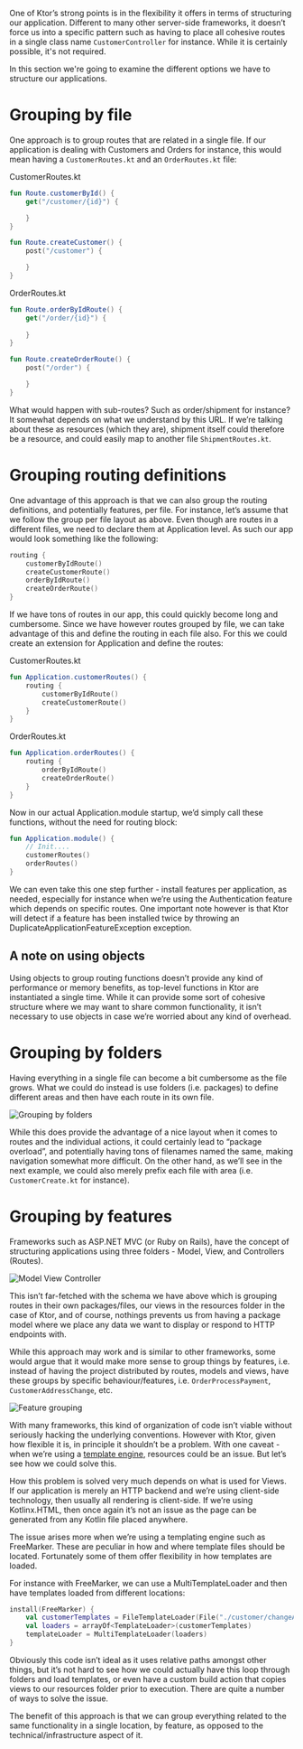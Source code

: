 [//]: # (title: Application Structure)

One of Ktor’s strong points is in the flexibility it offers in terms of structuring our application. Different to many other server-side frameworks, it doesn’t force us into a specific pattern such as having to place all cohesive routes in a single class name `CustomerController` for instance. While it is certainly possible, it's not required.

In this section we're going to examine the different options we have to structure our applications.

# Grouping by file

One approach is to group routes that are related in a single file. If our application is dealing with Customers and Orders for instance,
this would mean having a `CustomerRoutes.kt` and an `OrderRoutes.kt` file:



CustomerRoutes.kt

```kotlin
fun Route.customerById() {
    get("/customer/{id}") {

    }
}

fun Route.createCustomer() {
    post("/customer") {

    }
}
```
OrderRoutes.kt

```kotlin
fun Route.orderByIdRoute() {
    get("/order/{id}") {
    
    }
}

fun Route.createOrderRoute() {
    post("/order") {

    }
}
```

What would happen with sub-routes? Such as order/shipment for instance? It somewhat depends on what we understand by this URL. 
If we’re talking about these as resources (which they are), shipment itself could therefore be a resource, and could easily map 
to another file `ShipmentRoutes.kt`.

# Grouping routing definitions

One advantage of this approach is that we can also group the routing definitions, and potentially features, per file. For instance, let’s assume 
that we follow the group per file layout as above. Even though are routes in a different files, we need to declare them at Application level. As such 
our app would look something like the following:

```kotlin
routing {
    customerByIdRoute()
    createCustomerRoute()
    orderByIdRoute()
    createOrderRoute()
}
```

If we have tons of routes in our app, this could quickly become long and cumbersome. Since we have however routes grouped by file, 
we can take advantage of this and define the routing in each file also. For this we could create an extension for Application and define the routes:

CustomerRoutes.kt
```kotlin
fun Application.customerRoutes() {
    routing {
        customerByIdRoute()
        createCustomerRoute()    
    }    
}
```

OrderRoutes.kt

```kotlin
fun Application.orderRoutes() {
    routing {
        orderByIdRoute()
        createOrderRoute()
    }
}
```

Now in our actual Application.module startup, we’d simply call these functions, without the need for routing block:

```kotlin
fun Application.module() {
    // Init....
    customerRoutes()
    orderRoutes()
}
```

We can even take this one step further - install features per application, as needed, especially for instance when we’re using 
the Authentication feature which depends on specific routes. One important note however is that Ktor will detect if a 
feature has been installed twice by throwing an DuplicateApplicationFeatureException exception.

## A note on using objects

Using objects to group routing functions doesn’t provide any kind of performance or memory benefits, as top-level functions in Ktor are 
instantiated a single time. While it can provide some sort of cohesive structure where we may want to share common functionality, it isn’t 
necessary to use objects in case we’re worried about any kind of overhead.

# Grouping by folders

Having everything in a single file can become a bit cumbersome as the file grows. 
What we could do instead is use folders (i.e. packages) to define different areas and then have each route in its own file.

![Grouping by folders](images/ktor-routing-1.png)

While this does provide the advantage of a nice layout when it comes to routes and the individual actions, it could certainly 
lead to “package overload”, and potentially having tons of filenames named the same, making navigation somewhat more difficult.
 On the other hand, as we’ll see in the next example, we could also merely prefix each file with area (i.e. `CustomerCreate.kt` for instance).

# Grouping by features

Frameworks such as ASP.NET MVC (or Ruby on Rails), have the concept of structuring applications using three folders - Model, View, and Controllers (Routes).

![Model View Controller](images/ktor-routing-2.png)


This isn’t far-fetched with the schema we have above which is grouping routes in their own packages/files, our views in the resources folder in the case of Ktor, and 
of course, nothings prevents us from having a package model where we place any data we want to display or respond to HTTP endpoints with.

While this approach may work and is similar to other frameworks, some would argue that it would make more sense to group things by features, i.e. instead of having the project 
distributed by routes, models and views, have these groups by specific behaviour/features, i.e. `OrderProcessPayment`, `CustomerAddressChange`, etc.

![Feature grouping](images/ktor-routing-3.png)

With many frameworks, this kind of organization of code isn’t viable without seriously hacking the underlying conventions. However with Ktor, given how flexible it is, 
in principle it shouldn’t be a problem. With one caveat - when we’re using a [template engine](Working_with_views.md), resources could be an issue. But let’s see how we could solve this.

How this problem is solved very much depends on what is used for Views. If our application is merely an HTTP backend and we’re using client-side technology, then usually all rendering is 
client-side. If we’re using Kotlinx.HTML, then once again it’s not an issue as the page can be generated from any Kotlin file placed anywhere. 

The issue arises more when we’re using a templating engine such as FreeMarker. These are peculiar in how and where template files should be located. 
Fortunately some of them offer flexibility in how templates are loaded.

For instance with FreeMarker, we can use a MultiTemplateLoader and then have templates loaded from different locations:

```kotlin
install(FreeMarker) {
    val customerTemplates = FileTemplateLoader(File("./customer/changeAddress"))
    val loaders = arrayOf<TemplateLoader>(customerTemplates)
    templateLoader = MultiTemplateLoader(loaders)
}
```

Obviously this code isn’t ideal as it uses relative paths amongst other things, but it’s not hard to see how we could actually have 
this loop through folders and load templates, or even have a custom build action that copies views to our resources folder prior to execution. 
There are quite a number of ways to solve the issue.

The benefit of this approach is that we can group everything related to the same functionality in a single location, by feature, as opposed to 
the technical/infrastructure aspect of it.